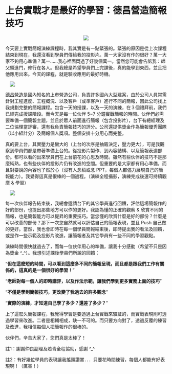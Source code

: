 # 上台實戰才是最好的學習：德昌營造簡報技巧 

<div style="clear: both; text-align: center;"><a href="http://4.bp.blogspot.com/-AbwlkqW_xOI/VhReTOKUH9I/AAAAAAAANUQ/KWJ5t3uaCQk/s1600/image_thumb.png" style="margin-left: 1em; margin-right: 1em;"><img border="0" src="http://4.bp.blogspot.com/-AbwlkqW_xOI/VhReTOKUH9I/AAAAAAAANUQ/KWJ5t3uaCQk/s1600/image_thumb.png"/></a></div>
<p>今天要上實戰簡報演練課程時，我其實是有一點緊張的。緊張的原因是從上次課程結束到現在，我還沒看到學員們傳給我的投影片。萬一大家沒有作的很好？萬一大家不夠用心準備？萬一……我心裡面閃過了好幾個萬一。當然您可能會告訴我：師父領進門，修行在各人。但我總是希望學員們上完課後，真的能學到東西，並且把他應用出來。今天的課程，就是驗收應用的最好時機。<a name="more"></a></p>
<p> <a href="http://1.bp.blogspot.com/-QDzhpV7bh2Y/VhReS9dQeJI/AAAAAAAANUI/2Eh2T2H-Htw/s1600/image_thumb_3.png" style="margin-left: 1em; margin-right: 1em; text-align: center;"><img border="0" src="http://1.bp.blogspot.com/-QDzhpV7bh2Y/VhReS9dQeJI/AAAAAAAANUI/2Eh2T2H-Htw/s1600/image_thumb_3.png"/></a></p>
<p><a href="http://www.tccon.com.tw/">德昌營造</a>是國內知名的上市營造公司，負責許多國內大型建案，由於公司人員常需針對工程進度、工程概況、以及客戶（或準客戶）進行不同的簡報，因此公司找上我規劃完整的簡報課程。包含一天的授課，以及一天的演練，在３個禮拜前，我們已經完成授課階段。而今天是每一位伙伴 5~7 分鐘實戰簡報的時間。伙伴們必需要準備一個簡報主題，並且於眾人前面進行簡報（包含投影片），台下有總經理及二位協理當評審，還有我負責簡報技巧的評分。公司還提供獎金作為簡報優秀團隊（以小組計分）及簡報個人獎項。整個安排十分用心而完整。</p>
<p>真的要上台，其實壓力是蠻大的（上台的次序是抽籤決定，壓力更大），可是我觀察到學員們都是帶著準備上台的。從投影片製作、到內容結構、以及簡報表達部份。都可以看的出來學員們在上台前花的心思及時間。雖然有些伙伴的技巧不是那麼純熟，也有些伙伴的投影片仍有改進的空間。但重要的是大家都有用心準備，而且對要說的內容也了然於心（沒有人念稿或念 PPT，每個人都儘力展現自己的簡報能力）。我覺得這真是很棒的一個過程。（演練全程攝影，演練完成後還可持續觀摩 &amp; 學習）</p>
<p><a href="http://1.bp.blogspot.com/-XX5l8c2EAl8/VhReTVImh-I/AAAAAAAANUU/bloMEuz5lPU/s1600/image_thumb_4.png" style="margin-left: 1em; margin-right: 1em; text-align: center;"><img border="0" src="http://1.bp.blogspot.com/-XX5l8c2EAl8/VhReTVImh-I/AAAAAAAANUU/bloMEuz5lPU/s1600/image_thumb_4.png"/></a></p>
<p>每一次伙伴報告結束後，我總會邀請台下的其它學員進行回饋，評估這場簡報作的好的部份，也提出那些地方可以作的更好。我認為懂的正確的觀察 &amp; 欣賞不同的簡報，也是簡報能力可以提昇的重要技巧。當您懂的欣賞什麼是好的部份？什麼是可以改善的部份？那下一次您自然就可以評估自己的簡報表現，並且 Push 自己做的更好。當然，我也會即時在每一個學員簡報結束後，即時提出我的看法及回饋，或是作一些示範及投影片改進，讓簡報者及其它學員有一些不同的學習觀點。</p>
<p>演練時間很快就過去了，而每一位伙伴用心的準備，讓我十分感動（希望不只是因為獎金 ^_^）。我想引述課後學員們所說的回饋：</p>
<p>“<b>但在這麼短的時間，可以看到這麼多不同的簡報呈現，而且都是跟我們工作有關係的，這真的是一個很好的學習！</b>”</p>
<p>“<b>老師對每一個人的即時講評，以及作法示範，讓我們學到更多實務上面的技巧</b>”</p>
<p>“<b>不僅是學到簡報技巧，更改變了我過去的許多觀念</b>”</p>
<p>“<b>實際的演練，才知道自己學了多少？還差了多少？</b>”</p>
<p>上了這麼久簡報課程，我覺得學習是要透過上台實戰來驗証的，而實戰表現則可透過學習來改進。二者是相輔相成，缺一不可的。而只要方向對了，透過反覆的練習及改進，我相信每個人把簡報作的很棒的。</p>
<p>伙伴們，辛苦大家了，您們真是太棒了！</p>
<p>註1：謝謝仲良副理及若青全程協助，感謝 ^_^</p>
<p>註2：有好幾位學員的表現讓我搖頭讚賞．．．只要花時間練習，每個人都能有好表現啊！（厲害！）</p>